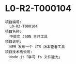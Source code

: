 # L0-R2-T000104


    项目编号:
      L0-R2-T000104
    项目名称:
      中英文 JSON 合并工具
    项目说明:
      NPM 发布一个 LTS 版本查看工具
    项目技术栈说明:
      Node.js「学习 fs 文件能力」
    